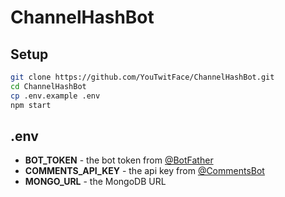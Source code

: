 # ChannelHashBot

## Setup

```bash
git clone https://github.com/YouTwitFace/ChannelHashBot.git
cd ChannelHashBot
cp .env.example .env
npm start
```

## .env

- **BOT_TOKEN** - the bot token from [@BotFather](https://t.me/BotFather)
- **COMMENTS_API_KEY** - the api key from [@CommentsBot](https://t.me/CommentsBot)
- **MONGO_URL** - the MongoDB URL
